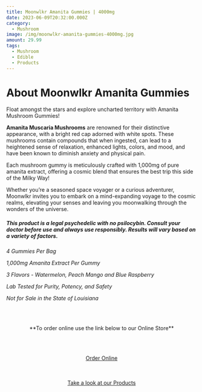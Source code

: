 ```yaml
---
title: Moonwlkr Amanita Gummies | 4000mg
date: 2023-06-09T20:32:00.000Z
category:
  - Mushroom
image: /img/moonwlkr-amanita-gummies-4000mg.jpg
amount: 29.99
tags:
  - Mushroom
  - Edible
  - Products
---
```

# **About Moonwlkr Amanita Gummies**

Float amongst the stars and explore uncharted territory with Amanita Mushroom Gummies!

**Amanita Muscaria Mushrooms** are renowned for their distinctive appearance, with a bright red cap adorned with white spots. These mushrooms contain compounds that when ingested, can lead to a heightened sense of relaxation, enhanced lights, colors, and mood, and have been known to diminish anxiety and physical pain.

Each mushroom gummy is meticulously crafted with 1,000mg of pure amanita extract, offering a cosmic blend that ensures the best trip this side of the Milky Way!

Whether you’re a seasoned space voyager or a curious adventurer, Moonwlkr invites you to embark on a mind-expanding voyage to the cosmic realms, elevating your senses and leaving you moonwalking through the wonders of the universe.

##### ***This product is a legal psychedelic with no psilocybin. Consult your doctor before use and always use responsibly. Results will vary based on a variety of factors.***

*4 Gummies Per Bag*

*1,000mg Amanita Extract Per Gummy*

*3 Flavors - Watermelon, Peach Mango and Blue Raspberry*

*Lab Tested for Purity, Potency, and Safety*

*Not for Sale in the State of Louisiana*

<br><br>

<Center>

\*\*To order online use the link below to our Online Store\*\*

<br><br>

<Center><a class="link-view-more-products" target="_blank" href="https://capitalcbd.shop/shop-online/">Order Online</a></

<br><br><br>

<Center><a class="link-view-more-products" target="_blank" href="https://capitalamericanshaman.com/products">Take a look at our Products</a></Center>

<br><br>